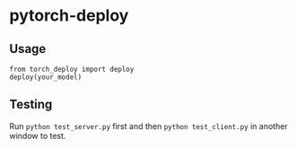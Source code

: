 # pytorch-deploy

## Usage
```
from torch_deploy import deploy
deploy(your_model)
```

## Testing
Run `python test_server.py` first and then `python test_client.py` in another window to test.